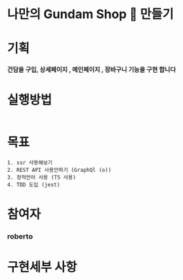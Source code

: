 # 나만의 Gundam Shop  🛒 만들기 

# 기획
 #### 건담을 구입, 상세페이지 , 메인페이지 , 장바구니 기능을 구현 합니다 

# 실행방법
```

```

# 목표 
```
1. ssr 사용해보기 
2. REST API 사용안하기 (GraphQl (o))
3. 정적언어 사용 (TS 사용)
4. TDD 도입 (jest) 
```

# 참여자 
### roberto 

# 구현세부 사항 